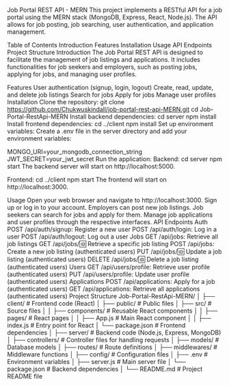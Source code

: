 Job Portal REST API - MERN
This project implements a RESTful API for a job portal using the MERN stack (MongoDB, Express, React, Node.js). The API allows for job posting, job searching, user authentication, and application management.

Table of Contents
Introduction
Features
Installation
Usage
API Endpoints
Project Structure
Introduction
The Job Portal REST API is designed to facilitate the management of job listings and applications. It includes functionalities for job seekers and employers, such as posting jobs, applying for jobs, and managing user profiles.

Features
User authentication (signup, login, logout)
Create, read, update, and delete job listings
Search for jobs
Apply for jobs
Manage user profiles
Installation
Clone the repository:
git clone https://github.com/Chukwuskindall/job-portal-rest-api-MERN.git
cd Job-Portal-RestApi-MERN
Install backend dependencies:
cd server
npm install
Install frontend dependencies:
cd ../client
npm install
Set up environment variables:
Create a .env file in the server directory and add your environment variables:

MONGO_URI=your_mongodb_connection_string
JWT_SECRET=your_jwt_secret
Run the application:
Backend:
cd server
npm start
The backend server will start on http://localhost:5000.

Frontend:
cd ../client
npm start
The frontend will start on http://localhost:3000.

Usage
Open your web browser and navigate to http://localhost:3000.
Sign up or log in to your account.
Employers can post new job listings.
Job seekers can search for jobs and apply for them.
Manage job applications and user profiles through the respective interfaces.
API Endpoints
Auth
POST /api/auth/signup: Register a new user
POST /api/auth/login: Log in a user
POST /api/auth/logout: Log out a user
Jobs
GET /api/jobs: Retrieve all job listings
GET /api/jobs/:id: Retrieve a specific job listing
POST /api/jobs: Create a new job listing (authenticated users)
PUT /api/jobs/:id: Update a job listing (authenticated users)
DELETE /api/jobs/:id: Delete a job listing (authenticated users)
Users
GET /api/users/profile: Retrieve user profile (authenticated users)
PUT /api/users/profile: Update user profile (authenticated users)
Applications
POST /api/applications: Apply for a job (authenticated users)
GET /api/applications: Retrieve all applications (authenticated users)
Project Structure
Job-Portal-RestApi-MERN/
│
├── client/                  # Frontend code (React)
│   ├── public/              # Public files
│   ├── src/                 # Source files
│   │   ├── components/      # Reusable React components
│   │   ├── pages/           # React pages
│   │   ├── App.js           # Main React component
│   │   ├── index.js         # Entry point for React
│   └── package.json         # Frontend dependencies
│
├── server/                  # Backend code (Node.js, Express, MongoDB)
│   ├── controllers/         # Controller files for handling requests
│   ├── models/              # Database models
│   ├── routes/              # Route definitions
│   ├── middlewares/         # Middleware functions
│   ├── config/              # Configuration files
│   ├── .env                 # Environment variables
│   ├── server.js            # Main server file
│   └── package.json         # Backend dependencies
│
└── README.md                # Project README file
